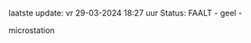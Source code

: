 laatste update: 
vr 29-03-2024 18:27   uur 
Status: FAALT - geel - 
<div class="service Y">microstation</div>